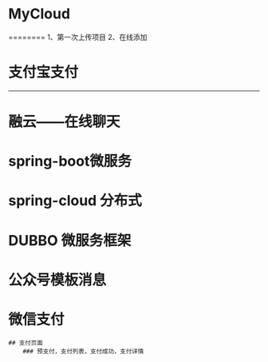# MyCloud
  ========
1、第一次上传项目
2、在线添加
# 支付宝支付
-----------
# 融云——在线聊天
# spring-boot微服务
# spring-cloud 分布式
# DUBBO 微服务框架
# 公众号模板消息
# 微信支付
	## 支付页面
		### 预支付，支付列表，支付成功，支付详情
		